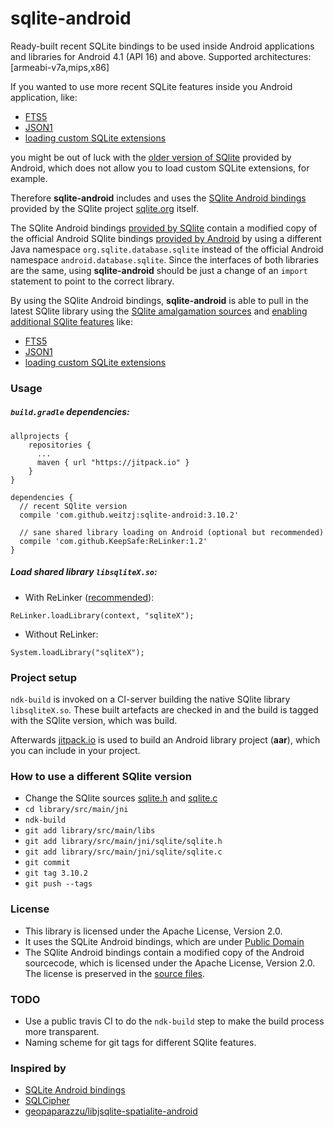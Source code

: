 # sqlite-android

Ready-built recent SQLite bindings to be used inside Android applications and libraries for Android 4.1 (API 16) and above. Supported architectures: [armeabi-v7a,mips,x86]

If you wanted to use more recent SQLite features inside you Android application, like:

- [FTS5](https://www.sqlite.org/fts5.html)
- [JSON1](https://www.sqlite.org/json1.html)
- [loading custom SQLite extensions](https://www.sqlite.org/loadext.html)

you might be out of luck with the [older version of SQlite](http://stackoverflow.com/questions/2421189/version-of-sqlite-used-in-android) provided by Android, which does not allow you to load custom SQLite extensions, for example.

Therefore **sqlite-android** includes and uses the [SQlite Android bindings](https://www.sqlite.org/android/doc/trunk/www/index.wiki) provided by the SQlite project [sqlite.org](sqlite.org) itself.

The SQlite Android bindings [provided by SQlite](https://www.sqlite.org/android/doc/trunk/www/index.wiki) contain a modified copy of the official Android SQlite bindings [provided by Android](https://github.com/android/platform_frameworks_base/tree/d59921149bb5948ffbcb9a9e832e9ac1538e05a0/core/java/android/database/sqlite) by using a different Java namespace `org.sqlite.database.sqlite` instead of the official Android namespace  `android.database.sqlite`. Since the interfaces of both libraries are the same, using **sqlite-android** should be just a change of an `import` statement to point to the correct library.

By using the SQlite Android bindings, **sqlite-android** is able to pull in the latest SQlite library using the [SQlite amalgamation sources](https://www.sqlite.org/download.html) and [enabling additional SQlite features](library/src/main/jni/sqlite/Android.mk#L18) like:

- [FTS5](library/src/main/jni/sqlite/Android.mk#L16)
- [JSON1](library/src/main/jni/sqlite/Android.mk#L17)
- [loading custom SQLite extensions](library/src/main/jni/sqlite/Android.mk#L19)

### Usage

#####  `build.gradle` dependencies:

```
allprojects {
	repositories {
	  ...
	  maven { url "https://jitpack.io" }
	}
}

dependencies {
  // recent SQlite version
  compile 'com.github.weitzj:sqlite-android:3.10.2'

  // sane shared library loading on Android (optional but recommended)
  compile 'com.github.KeepSafe:ReLinker:1.2'
}
```

##### Load shared library `libsqliteX.so`:

- With ReLinker ([recommended](https://medium.com/keepsafe-engineering/the-perils-of-loading-native-libraries-on-android-befa49dce2db#.iboxtk215)):

`ReLinker.loadLibrary(context, "sqliteX");`

- Without ReLinker:

`System.loadLibrary("sqliteX");`

### Project setup

`ndk-build` is invoked on a CI-server building the native SQlite library `libsqliteX.so`. These built artefacts are checked in and the build is tagged with the SQlite version, which was build.

Afterwards [jitpack.io](jitpack.io) is used to build an Android library project (**aar**), which you can include in your project.

### How to use a different SQlite version

- Change the SQlite sources [sqlite.h](library/src/main/jni/sqlite/sqlite3.h) and [sqlite.c](library/src/main/jni/sqlite/sqlite3.c)
- `cd library/src/main/jni`
- `ndk-build`
- `git add library/src/main/libs`
- `git add library/src/main/jni/sqlite/sqlite.h`
- `git add library/src/main/jni/sqlite/sqlite.c`
- `git commit`
- `git tag 3.10.2`
- `git push --tags`

### License

- This library is licensed under the Apache License, Version 2.0.
- It uses the SQLite Android bindings, which are under [Public Domain](https://www.sqlite.org/copyright.html)
- The SQlite Android bindings contain a modified copy of the Android sourcecode, which is licensed under the Apache License, Version 2.0. The license is preserved in the [source files](library/src/main/java/org/sqlite/database).

### TODO

- Use a public travis CI to do the `ndk-build` step to make the build process more transparent.
- Naming scheme for git tags for different SQlite features.


### Inspired by

- [SQLite Android bindings](https://www.sqlite.org/android/doc/trunk/www/index.wiki)
- [SQLCipher](https://www.zetetic.net/sqlcipher/)
- [geopaparazzu/libjsqlite-spatialite-android](https://github.com/geopaparazzi/libjsqlite-spatialite-android)
